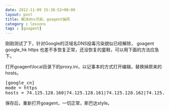 ```yaml
---
date: 2012-11-09 15:38:52+00:00
layout: post
title: 解决dns污染，goagent抽风
category : lessons
tags : [goagent]
---
```


刚刚测试了下，针对Google的泛域名DNS投毒污染貌似已经解除， goagent google_hk https 也差不多恢复正常，还没恢复的童鞋，可以用下面的方法应急下。
<!-- more -->
打开goagent\local目录下的proxy.ini，以记事本的方式打开编辑，替换掉原来的hosts。

<pre class="prettyprint linenums">
[google_cn]
mode = https
hosts = 74.125.128.160|74.125.128.161|74.125.128.162|74.125.128.163|74.125.128.164|74.125.128.165|74.125.128.166|74.125.128.167
</pre>

保存后，重新打开goagent，一切正常，斯巴达style。
